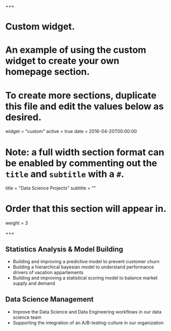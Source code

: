 +++
# Custom widget.
# An example of using the custom widget to create your own homepage section.
# To create more sections, duplicate this file and edit the values below as desired.
widget = "custom"
active = true
date = 2016-04-20T00:00:00

# Note: a full width section format can be enabled by commenting out the `title` and `subtitle` with a `#`.
title = "Data Science Projects"
subtitle = ""

# Order that this section will appear in.
weight = 3

+++

## Statistics Analysis & Model Building

- Building and improving a predictive model to prevent customer churn
- Building a hierarchical bayesian model to understand performance drivers of vacation appartements
- Building and improving a statistical scoring model to balance market supply and demand

## Data Science Management

- Improve the Data Science and Data Engineering workflows in our data science team
- Supporting the integration of an A/B-testing-culture in our organization 